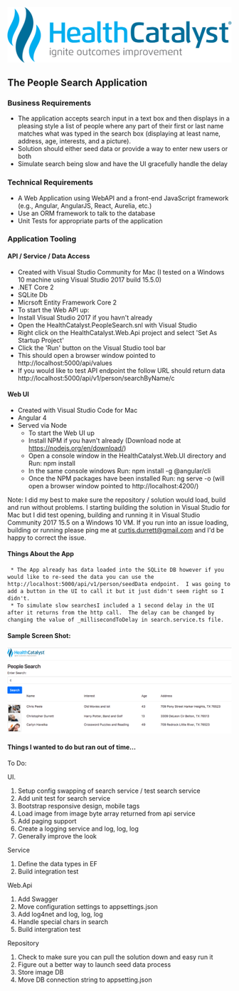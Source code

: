 ![ScreenShot](https://github.com/curtisdurrett/HealthCatalyst.PeopleSearch/blob/master/HealthCatalyst.Web.UI/src/assets/images/healthcatlyst.svg)

## The People Search Application

### Business Requirements

 * The application accepts search input in a text box and then displays in a pleasing style a list of people where any part of their first or last name matches what was typed in the search box (displaying at least name, address, age, interests, and a picture). 
 * Solution should either seed data or provide a way to enter new users or both
 * Simulate search being slow and have the UI gracefully handle the delay

### Technical Requirements

 * A Web Application using WebAPI and a front-end JavaScript framework (e.g., Angular, AngularJS, React, Aurelia, etc.) 
 * Use an ORM framework to talk to the database
 * Unit Tests for appropriate parts of the application
 
### Application Tooling
 
#### API / Service / Data Access
  * Created with Visual Studio Community for Mac (I tested on a Windows 10 machine using Visual Studio 2017 build 15.5.0) 
  * .NET Core 2
  * SQLite Db
  * Micrsoft Entity Framework Core 2
   * To start the Web API up:
   * Install Visual Studio 2017 if you havn't already
   * Open the HealthCatalyst.PeopleSearch.snl with Visual Studio
   * Right click on the HealthCatalyst.Web.Api project and select 'Set As Startup Project'
   * Click the 'Run' button on the Visual Studio tool bar
   * This should open a browser window pointed to http://localhost:5000/api/values
   * If you would like to test API endpoint the follow URL should return data              http://localhost:5000/api/v1/person/searchByName/c
  
#### Web UI
  * Created with Visual Studio Code for Mac
  * Angular 4
  * Served via Node
     * To start the Web UI up
     * Install NPM if you havn't already (Download node at https://nodejs.org/en/download/)
     * Open a console window in the HealthCatalyst.Web.UI directory and Run: npm install
     * In the same console windows Run: npm install -g @angular/cli
     * Once the NPM packages have been installed Run: ng serve -o   (will open a browser window pointed to                      http://localhost:4200/)
     
   Note: I did my best to make sure the repository / solution would load, build and run without problems.  I starting building the solution in Visual Studio for Mac but I did test opening, building and running it in Visual Studio Community 2017 15.5 on a Windows 10 VM.  If you run into an issue loading, building or running please ping me at curtis.durrett@gmail.com and I'd be happy to correct the issue.      
     
 #### Things About the App
     * The App already has data loaded into the SQLite DB however if you would like to re-seed the data you can use the http://localhost:5000/api/v1/person/seedData endpoint.  I was going to add a button in the UI to call it but it just didn't seem right so I didn't.  
     * To simulate slow searchesI included a 1 second delay in the UI after it returns from the http call.  The delay can be changed by changing the value of _millisecondToDelay in search.service.ts file.  
 
 #### Sample Screen Shot:
![ScreenShot](https://github.com/curtisdurrett/HealthCatalyst.PeopleSearch/blob/master/searchApp.png)

#### Things I wanted to do but ran out of time...
  To Do:

  UI.
  1. Setup config swapping of search service / test search service
  2. Add unit test for search service
  3. Bootstrap responsive design, mobile tags
  4. Load image from image byte array returned from api service
  5. Add paging support
  6. Create a logging service and log, log, log
  7. Generally improve the look

  Service
  1. Define the data types in EF
  2. Build integration test

  Web.Api
  1. Add Swagger
  2. Move configuration settings to appsettings.json 
  3. Add log4net and log, log, log
  4. Handle special chars in search
  5. Build intergration test 

  Repository
  1. Check to make sure you can pull the solution down and easy run it
  2. Figure out a better way to launch seed data process
  3. Store image DB
  4. Move DB connection string to appsetting.json 
